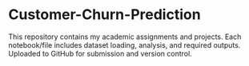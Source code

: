 # Customer-Churn-Prediction
This repository contains my academic assignments and projects. Each notebook/file includes dataset loading, analysis, and required outputs. Uploaded to GitHub for submission and version control.
